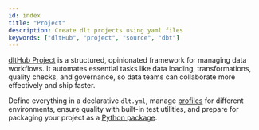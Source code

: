 ```yaml
---
id: index
title: "Project"
description: Create dlt projects using yaml files
keywords: ["dltHub", "project", "source", "dbt"]
---
```


[dltHub Project](../project/overview.md) is a structured, opinionated framework for managing data workflows. It automates essential tasks like data loading, transformations, quality checks, and governance, so data teams can collaborate more effectively and ship faster.

Define everything in a declarative `dlt.yml`, manage [profiles](../project/overview.md#profiles) for different environments, ensure quality with built-in test utilities, and prepare for packaging your project as a [Python package](../project/python-api.md).


